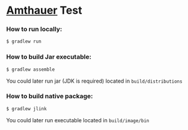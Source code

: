 # [Amthauer][Rudol Amthauer] Test



### How to run locally:

```sh
$ gradlew run
```

### How to build Jar executable:

```sh
$ gradlew assemble
```

You could later run jar (JDK is required) located in `build/distributions`

### How to build native package:

```sh
$ gradlew jlink
```

You could later run executable located in `build/image/bin`

[demo]: https://github.com/MysterionRise/kagan-figures/blob/master/src/main/resources/compare/DemoFullImage.png?raw=true "Demo"
[Rudol Amthauer]:  https://de.wikipedia.org/wiki/Rudolf_Amthauer

